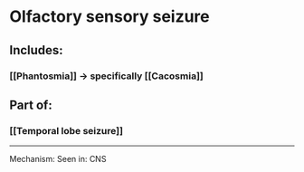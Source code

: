 # Olfactory sensory seizure
## Includes:
### [[Phantosmia]] -> specifically [[Cacosmia]]
## Part of:
### [[Temporal lobe seizure]]

---
Mechanism: 
Seen in: CNS
